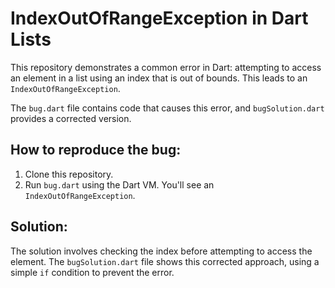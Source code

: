 # IndexOutOfRangeException in Dart Lists

This repository demonstrates a common error in Dart: attempting to access an element in a list using an index that is out of bounds.  This leads to an `IndexOutOfRangeException`.

The `bug.dart` file contains code that causes this error, and `bugSolution.dart` provides a corrected version.

## How to reproduce the bug:

1. Clone this repository.
2. Run `bug.dart` using the Dart VM. You'll see an `IndexOutOfRangeException`.

## Solution:

The solution involves checking the index before attempting to access the element. The `bugSolution.dart` file shows this corrected approach, using a simple `if` condition to prevent the error.